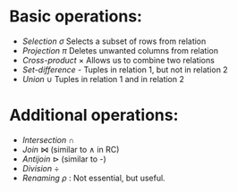 


# Basic operations:
- *Selection* $\sigma$ Selects a subset of rows from relation
- *Projection* $\pi$ Deletes unwanted columns from relation
- *Cross-product* $\times$ Allows us to combine two relations
- *Set-difference* - Tuples in relation 1, but not in relation 2
- *Union* $\cup$ Tuples in relation 1 and in relation 2

# Additional operations:
- *Intersection* $\cap$
- *Join* $\bowtie$ (similar to $\land$ in RC)
- *Antijoin* $\triangleright$ (similar to -)
- *Division* $\div$
- *Renaming* $\rho$ : Not essential, but useful.